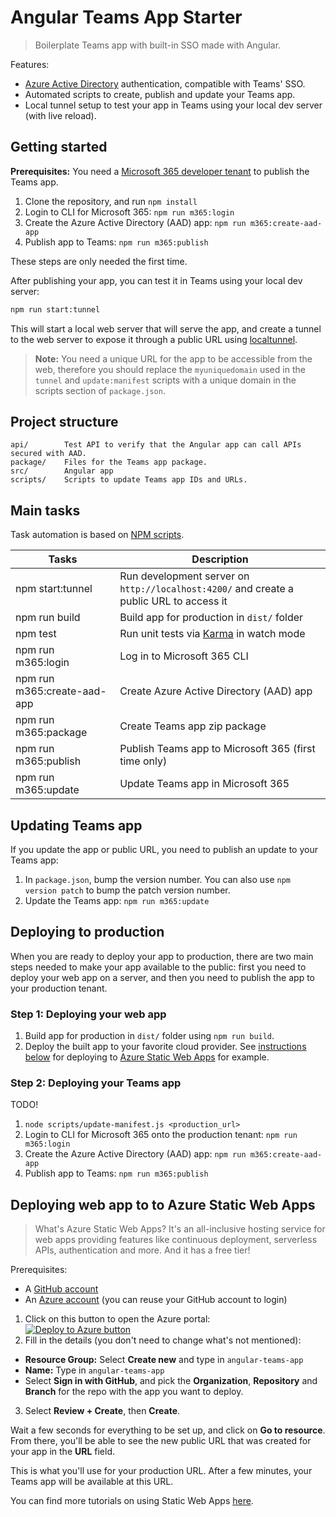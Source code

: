 # Angular Teams App Starter

> Boilerplate Teams app with built-in SSO made with Angular.

Features:
- [Azure Active Directory](https://azure.microsoft.com/services/active-directory/?WT.mc_id=javascript-0000-cxa) authentication, compatible with Teams' SSO.
- Automated scripts to create, publish and update your Teams app.
- Local tunnel setup to test your app in Teams using your local dev server (with live reload).

## Getting started 

**Prerequisites:** You need a [Microsoft 365 developer tenant](https://developer.microsoft.com/microsoft-365/dev-program?WT.mc_id=javascript-0000-cxa) to publish the Teams app.

1. Clone the repository, and run `npm install`
2. Login to CLI for Microsoft 365: `npm run m365:login`
3. Create the Azure Active Directory (AAD) app: `npm run m365:create-aad-app`
4. Publish app to Teams: `npm run m365:publish`

These steps are only needed the first time.

After publishing your app, you can test it in Teams using your local dev server:
```bash
npm run start:tunnel
```

This will start a local web server that will serve the app, and create a tunnel to the web server to expose it through a public URL using [localtunnel](https://github.com/localtunnel/localtunnel).

> **Note:** You need a unique URL for the app to be accessible from the web, therefore you should replace the `myuniquedomain` used in the `tunnel` and `update:manifest` scripts with a unique domain in the scripts section of `package.json`.

## Project structure

```
api/        Test API to verify that the Angular app can call APIs secured with AAD.
package/    Files for the Teams app package. 
src/        Angular app
scripts/    Scripts to update Teams app IDs and URLs.
```

## Main tasks

Task automation is based on [NPM scripts](https://docs.npmjs.com/misc/scripts).

Tasks                         | Description
------------------------------|---------------------------------------------------------------------------------------
npm start:tunnel              | Run development server on `http://localhost:4200/` and create a public URL to access it
npm run build                 | Build app for production in `dist/` folder
npm test                      | Run unit tests via [Karma](https://karma-runner.github.io) in watch mode
npm run m365:login            | Log in to Microsoft 365 CLI
npm run m365:create-aad-app   | Create Azure Active Directory (AAD) app
npm run m365:package          | Create Teams app zip package
npm run m365:publish          | Publish Teams app to Microsoft 365 (first time only)
npm run m365:update           | Update Teams app in Microsoft 365

## Updating Teams app

If you update the app or public URL, you need to publish an update to your Teams app:

1. In `package.json`, bump the version number. You can also use `npm version patch` to bump the patch version number.
2. Update the Teams app: `npm run m365:update`

## Deploying to production

When you are ready to deploy your app to production, there are two main steps needed to make your app available to the public: first you need to deploy your web app on a server, and then you need to publish the app to your production tenant.

### Step 1: Deploying your web app

1. Build app for production in `dist/` folder using `npm run build`.
2. Deploy the built app to your favorite cloud provider. See [instructions below](#Deploying-Angular-app-to-to-Azure-Static-Web-Apps) for deploying to [Azure Static Web Apps](https://azure.microsoft.com/services/app-service/static/?WT.mc_id=javascript-0000-cxa) for example.

### Step 2: Deploying your Teams app

TODO!

1. `node scripts/update-manifest.js <production_url>`
1. Login to CLI for Microsoft 365 onto the production tenant: `npm run m365:login`
1. Create the Azure Active Directory (AAD) app: `npm run m365:create-aad-app`
1. Publish app to Teams: `npm run m365:publish`

## Deploying web app to to Azure Static Web Apps

> What's Azure Static Web Apps? It's an all-inclusive hosting service for web apps providing features like continuous deployment, serverless APIs, authentication and more. And it has a free tier!

Prerequisites:
- A [GitHub account](https://github.com/join)
- An [Azure account](https://azure.microsoft.com/free/?WT.mc_id=javascript-0000-cxa) (you can reuse your GitHub account to login)

1. Click on this button to open the Azure portal:<br> [![Deploy to Azure button](https://aka.ms/deploytoazurebutton)](https://portal.azure.com/?feature.customportal=false&WT.mc_id=javascript-0000-cxa#create/Microsoft.StaticApp)
2. Fill in the details (you don't need to change what's not mentioned):
  - **Resource Group:** Select **Create new** and type in `angular-teams-app`
  - **Name:** Type in `angular-teams-app`
  - Select **Sign in with GitHub**, and pick the **Organization**, **Repository** and **Branch** for the repo with the app you want to deploy.
3. Select **Review + Create**, then **Create**.

Wait a few seconds for everything to be set up, and click on **Go to resource**. From there, you'll be able to see the new public URL that was created for your app in the **URL** field.

This is what you'll use for your production URL. After a few minutes, your Teams app will be available at this URL.

You can find more tutorials on using Static Web Apps [here](https://docs.microsoft.com/learn/paths/azure-static-web-apps/?WT.mc_id=javascript-0000-cxa).
